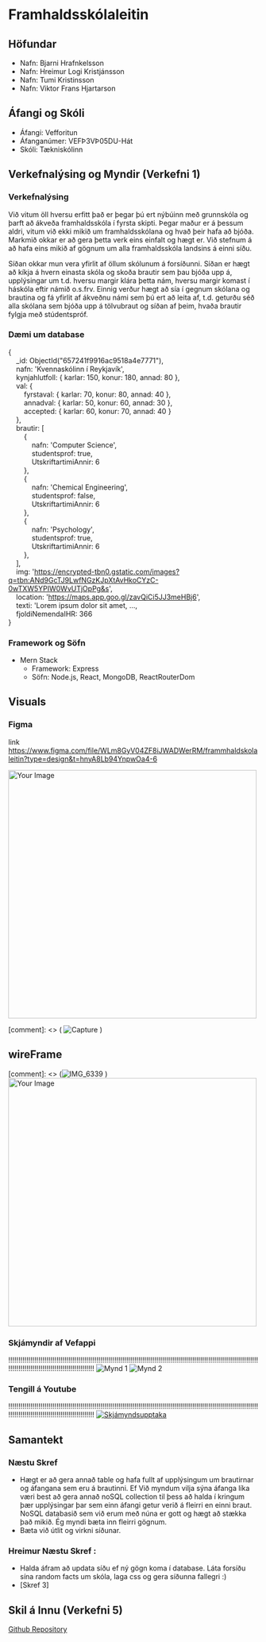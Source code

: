 # Framhaldsskólaleitin

## Höfundar
- Nafn: Bjarni Hrafnkelsson
- Nafn: Hreimur Logi Kristjánsson
- Nafn: Tumi Kristinsson
- Nafn: Viktor Frans Hjartarson

## Áfangi og Skóli
- Áfangi: Vefforitun 
- Áfanganúmer: VEFÞ3VÞ05DU-Hát
- Skóli: Tækniskólinn

## Verkefnalýsing og Myndir (Verkefni 1)

### Verkefnalýsing

Við vitum öll hversu erfitt það er þegar þú ert nýbúinn með grunnskóla og þarft að ákveða framhaldsskóla í fyrsta skipti. Þegar maður er á þessum aldri, vitum við ekki mikið um framhaldsskólana og hvað þeir hafa að bjóða. Markmið okkar er að gera þetta verk eins einfalt og hægt er. Við stefnum á að hafa eins mikið af gögnum um alla framhaldsskóla landsins á einni síðu. 

Síðan okkar mun vera yfirlit af öllum skólunum á forsíðunni. Síðan er hægt að kíkja á hvern einasta skóla og skoða brautir sem þau bjóða upp á, upplýsingar um t.d. hversu margir klára þetta nám, hversu margir komast í háskóla eftir námið o.s.frv. Einnig verður hægt að sía í gegnum skólana og brautina og fá yfirlit af ákveðnu námi sem þú ert að leita af, t.d. geturðu séð alla skólana sem bjóða upp á tölvubraut og síðan af þeim, hvaða brautir fylgja með stúdentspróf. 

### Dæmi um database
{\
&nbsp;&nbsp;&nbsp;&nbsp;_id: ObjectId("657241f9916ac9518a4e7771"),\
&nbsp;&nbsp;&nbsp;&nbsp;nafn: 'Kvennaskólinn í Reykjavík',\
&nbsp;&nbsp;&nbsp;&nbsp;kynjahlutfoll: { karlar: 150, konur: 180, annad: 80 },\
&nbsp;&nbsp;&nbsp;&nbsp;val: {\
&nbsp;&nbsp;&nbsp;&nbsp;&nbsp;&nbsp;&nbsp;&nbsp;fyrstaval: { karlar: 70, konur: 80, annad: 40 },\
&nbsp;&nbsp;&nbsp;&nbsp;&nbsp;&nbsp;&nbsp;&nbsp;annadval: { karlar: 50, konur: 60, annad: 30 },\
&nbsp;&nbsp;&nbsp;&nbsp;&nbsp;&nbsp;&nbsp;&nbsp;accepted: { karlar: 60, konur: 70, annad: 40 }\
&nbsp;&nbsp;&nbsp;&nbsp;},\
&nbsp;&nbsp;&nbsp;&nbsp;brautir: [\
&nbsp;&nbsp;&nbsp;&nbsp;&nbsp;&nbsp;&nbsp;&nbsp;{\
&nbsp;&nbsp;&nbsp;&nbsp;&nbsp;&nbsp;&nbsp;&nbsp;&nbsp;&nbsp;&nbsp;&nbsp;nafn: 'Computer Science',\
&nbsp;&nbsp;&nbsp;&nbsp;&nbsp;&nbsp;&nbsp;&nbsp;&nbsp;&nbsp;&nbsp;&nbsp;studentsprof: true,\
&nbsp;&nbsp;&nbsp;&nbsp;&nbsp;&nbsp;&nbsp;&nbsp;&nbsp;&nbsp;&nbsp;&nbsp;UtskriftartimiAnnir: 6\
&nbsp;&nbsp;&nbsp;&nbsp;&nbsp;&nbsp;&nbsp;&nbsp;},\
&nbsp;&nbsp;&nbsp;&nbsp;&nbsp;&nbsp;&nbsp;&nbsp;{\
&nbsp;&nbsp;&nbsp;&nbsp;&nbsp;&nbsp;&nbsp;&nbsp;&nbsp;&nbsp;&nbsp;&nbsp;nafn: 'Chemical Engineering',\
&nbsp;&nbsp;&nbsp;&nbsp;&nbsp;&nbsp;&nbsp;&nbsp;&nbsp;&nbsp;&nbsp;&nbsp;studentsprof: false,\
&nbsp;&nbsp;&nbsp;&nbsp;&nbsp;&nbsp;&nbsp;&nbsp;&nbsp;&nbsp;&nbsp;&nbsp;UtskriftartimiAnnir: 6\
&nbsp;&nbsp;&nbsp;&nbsp;&nbsp;&nbsp;&nbsp;&nbsp;},\
&nbsp;&nbsp;&nbsp;&nbsp;&nbsp;&nbsp;&nbsp;&nbsp;{\
&nbsp;&nbsp;&nbsp;&nbsp;&nbsp;&nbsp;&nbsp;&nbsp;&nbsp;&nbsp;&nbsp;&nbsp;nafn: 'Psychology',\
&nbsp;&nbsp;&nbsp;&nbsp;&nbsp;&nbsp;&nbsp;&nbsp;&nbsp;&nbsp;&nbsp;&nbsp;studentsprof: true,\
&nbsp;&nbsp;&nbsp;&nbsp;&nbsp;&nbsp;&nbsp;&nbsp;&nbsp;&nbsp;&nbsp;&nbsp;UtskriftartimiAnnir: 6\
&nbsp;&nbsp;&nbsp;&nbsp;&nbsp;&nbsp;&nbsp;&nbsp;},\
&nbsp;&nbsp;&nbsp;&nbsp;],\
&nbsp;&nbsp;&nbsp;&nbsp;img: 'https://encrypted-tbn0.gstatic.com/images?q=tbn:ANd9GcTJ9LwfNGzKJpXtAvHkoCYzC-0wTXW5YPIW0WvUTjOpPg&s', \
&nbsp;&nbsp;&nbsp;&nbsp;location: 'https://maps.app.goo.gl/zavQiCi5JJ3meHBj6', \
&nbsp;&nbsp;&nbsp;&nbsp;texti: 'Lorem ipsum dolor sit amet, ...,\
&nbsp;&nbsp;&nbsp;&nbsp;fjoldiNemendaIHR: 366\
}

### Framework og Söfn

- Mern Stack
    - Framework: Express
    - Söfn: Node.js, React, MongoDB, ReactRouterDom

## Visuals

### Figma

link https://www.figma.com/file/WLm8GyV04ZF8iJWADWerRM/frammhaldskolaleitin?type=design&t=hnyA8Lb94YnpwOa4-6

<img src="https://github.com/Framhaldskolaleitinn/Verkefni/assets/70201036/e0c6a840-9f03-47f4-9d88-e1b8bdf56cfc" alt="Your Image" width="500"/>

[comment]: <> ( ![Capture](https://github.com/Framhaldskolaleitinn/Verkefni/assets/70201036/e0c6a840-9f03-47f4-9d88-e1b8bdf56cfc) )

## wireFrame
[comment]: <> (![IMG_6339](https://github.com/Framhaldskolaleitinn/Verkefni/assets/70201036/ebc57845-5ba9-4452-90a9-0f12bd143a5e) )
<img src="https://github.com/Framhaldskolaleitinn/Verkefni/assets/70201036/ebc57845-5ba9-4452-90a9-0f12bd143a5e" alt="Your Image" width="500"/>

### Skjámyndir af Vefappi
!!!!!!!!!!!!!!!!!!!!!!!!!!!!!!!!!!!!!!!!!!!!!!!!!!!!!!!!!!!!!!!!!!!!!!!!!!!!!!!!!!!!!!!!!!!!!!!!!!!!!!!!!!!!!!!!!!!!!!!!!!!!!!!!!!!!!!!!!!!!!!!!!!!!!!!!!!!!!!!!!!!!!!!!
![Mynd 1](images/screenshot1.png)
![Mynd 2](images/screenshot2.png)

### Tengill á Youtube
!!!!!!!!!!!!!!!!!!!!!!!!!!!!!!!!!!!!!!!!!!!!!!!!!!!!!!!!!!!!!!!!!!!!!!!!!!!!!!!!!!!!!!!!!!!!!!!!!!!!!!!!!!!!!!!!!!!!!!!!!!!!!!!!!!!!!!!!!!!!!!!!!!!!!!!!!!!!!!!!!!!!!!!!
[![Skjámyndsupptaka](https://img.youtube.com/vi/your-youtube-video-id/0.jpg)](https://www.youtube.com/watch?v=your-youtube-video-id)

## Samantekt

### Næstu Skref
- Hægt er að gera annað table og hafa fullt af upplýsingum um brautirnar og áfangana sem eru á brautinni. Ef Við myndum vilja sýna áfanga líka væri best að gera annað noSQL collection til þess að halda í kringum þær upplýsingar þar sem einn áfangi getur verið á fleirri en einni braut. NoSQL databasið sem við erum með núna er gott og hægt að stækka það mikið. Ég myndi bæta inn fleirri gögnum.
- Bæta við útlit og virkni síðunar.

### Hreimur Næstu Skref :
- Halda áfram að updata síðu ef ný gögn koma í database. Láta forsíðu sína random facts um skóla, laga css og gera síðunna fallegri :)
- [Skref 3]

## Skil á Innu (Verkefni 5)
[Github Repository](https://github.com/Framhaldskolaleitinn/Verkefni)
